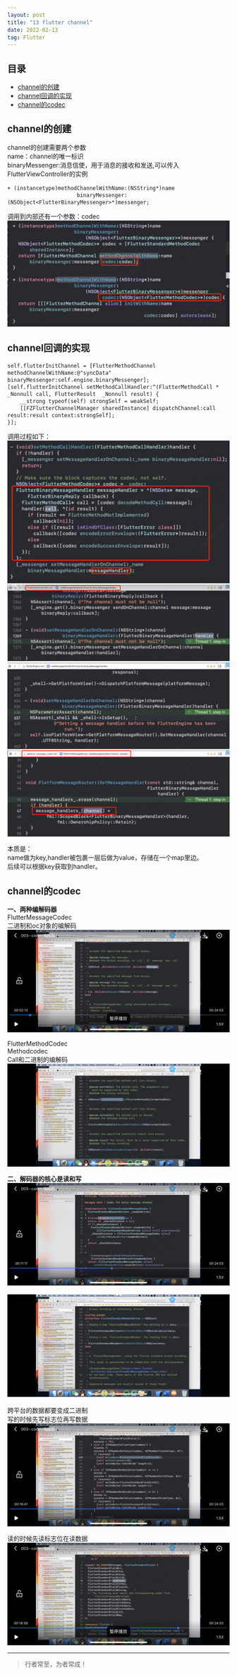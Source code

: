 ```yaml
---
layout: post
title: "13 flutter channel"
date: 2022-02-13
tag: Flutter
---
```



## 目录
- [channel的创建](#content1) 
- [channel回调的实现](#content2) 
- [channel的codec](#content3) 





<!-- ************************************************ -->
## <a id="content1">channel的创建</a>

channel的创建需要两个参数    
name：channel的唯一标识    
binaryMessenger:消息信使，用于消息的接收和发送,可以传入FlutterViewController的实例        
```objc
+ (instancetype)methodChannelWithName:(NSString*)name
                      binaryMessenger:(NSObject<FlutterBinaryMessenger>*)messenger;
```

调用到内部还有一个参数：codec    
<img src="/images/flutter/flutter5.png">


<!-- ************************************************ -->
## <a id="content2">channel回调的实现</a>

```objc
self.flutterInitChannel = [FlutterMethodChannel methodChannelWithName:@"syncData" binaryMessenger:self.engine.binaryMessenger];
[self.flutterInitChannel setMethodCallHandler:^(FlutterMethodCall * _Nonnull call, FlutterResult  _Nonnull result) {
    __strong typeof(self) strongSelf = weakSelf;
    [[FZFlutterChannelManager sharedInstance] dispatchChannel:call result:result context:strongSelf];
}];
```

调用过程如下：   
<img src="/images/flutter/flutter6.png"><br>
<img src="/images/flutter/flutter9.png"><br>
<img src="/images/flutter/flutter8.png"><br>
<img src="/images/flutter/flutter7.png"><br>

本质是：   
name做为key,handler被包裹一层后做为value，存储在一个map里边。   
后续可以根据key获取到handler。      



<!-- ************************************************ -->
## <a id="content3">channel的codec</a>

**一、两种编解码器**             
FlutterMessageCodec       
二进制和oc对象的编解码       
<img src="/images/flutter/flutter10.png"><br>     

FlutterMethodCodec           
Methodcodec     
Call和二进制的编解码     
<img src="/images/flutter/flutter11.png"><br>     

**二、解码器的核心是读和写**   
<img src="/images/flutter/flutter12.png"><br>     
<img src="/images/flutter/flutter13.png"><br>     
跨平台的数据都要变成二进制    
写的时候先写标志位再写数据     
<img src="/images/flutter/flutter14.png"><br>     

读的时候先读标志位在读数据      
<img src="/images/flutter/flutter15.png"><br>     


----------
>  行者常至，为者常成！


